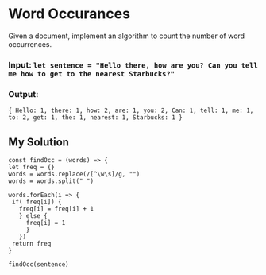 # Word Occurances

Given a document, implement an algorithm to count the number of word occurrences.

### Input: `let sentence = "Hello there, how are you? Can you tell me how to get to the nearest Starbucks?"`

### Output: 
`{
  Hello: 1,
  there: 1,
  how: 2,
  are: 1,
  you: 2,
  Can: 1,
  tell: 1,
  me: 1,
  to: 2,
  get: 1,
  the: 1,
  nearest: 1,
  Starbucks: 1
}`


## My Solution 

````
const findOcc = (words) => {
let freq = {}
words = words.replace(/[^\w\s]/g, "")
words = words.split(" ")

words.forEach(i => {
 if( freq[i]) {
   freq[i] = freq[i] + 1
   } else {
     freq[i] = 1
     }
   })
 return freq
}

findOcc(sentence)
````
